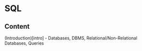 # SQL

## Content

(Introduction)[intro] - Databases, DBMS, Relational/Non-Relational Databases, Queries

